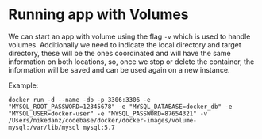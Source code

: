 # Running app with Volumes
We can start an app with volume using the flag `-v` which is used to handle volumes.
Additionally we need to indicate the local directory and target directory, these will be the ones coordinated and will have the same information on both locations, so, once we stop or delete the container, the information will be saved and can be used again on a new instance.

Example:
```docker
docker run -d --name -db -p 3306:3306 -e "MYSQL_ROOT_PASSWORD=12345678" -e "MYSQL_DATABASE=docker_db" -e "MYSQL_USER=docker-user" -e "MYSQL_PASSWORD=87654321" -v /Users/nikedanz/codebase/docker/docker-images/volume-mysql:/var/lib/mysql mysql:5.7
```